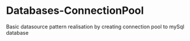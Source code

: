 # Databases-ConnectionPool
Basic datasource pattern realisation by creating connection pool to mySql database
